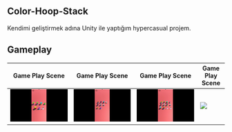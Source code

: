 ## Color-Hoop-Stack
Kendimi geliştirmek adına Unity ile yaptığım hypercasual projem.

## Gameplay
Game Play Scene | Game Play Scene | Game Play Scene | Game Play Scene |
------------ | ------------ | ------------ | ------------ | 
![](VideosAndPhotos/Video1.gif) | ![](VideosAndPhotos/Video2.gif) | ![](VideosAndPhotos/Video3.gif) | ![](VideosAndPhotos/Video4.gif) |

